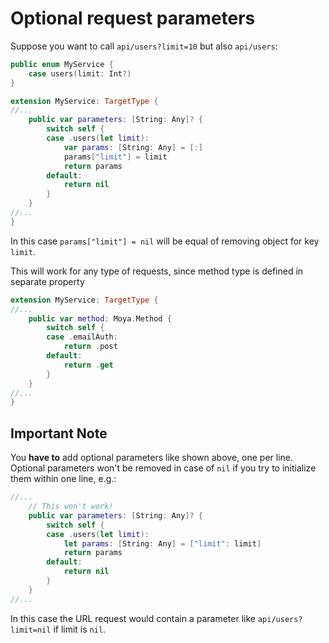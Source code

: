 Optional request parameters
===========================

Suppose you want to call `api/users?limit=10` but also `api/users`:

```swift
public enum MyService {
    case users(limit: Int?)
}

extension MyService: TargetType {
//...
    public var parameters: [String: Any]? {
        switch self {
        case .users(let limit):
            var params: [String: Any] = [:]
            params["limit"] = limit
            return params
        default:
            return nil
        }
    }
//...
}
```

In this case `params["limit"] = nil` will be equal of removing object for key `limit`.

This will work for any type of requests, since method type is defined in separate property

```swift
extension MyService: TargetType {
//...
    public var method: Moya.Method {
        switch self {
        case .emailAuth:
            return .post
        default:
            return .get
        }
    }
//...
}
```


Important Note
--------------
You **have to** add optional parameters like shown above, one per line. Optional parameters won't be removed in case of ```nil``` if you try to initialize them within one line, e.g.:

```swift
//...
	// This won't work!
	public var parameters: [String: Any]? {
	    switch self {
	    case .users(let limit):
	        let params: [String: Any] = ["limit": limit]
	        return params
        default:
            return nil
        }
    }
//...
```

In this case the URL request would contain a parameter like ```api/users?limit=nil``` if limit is ```nil```.

